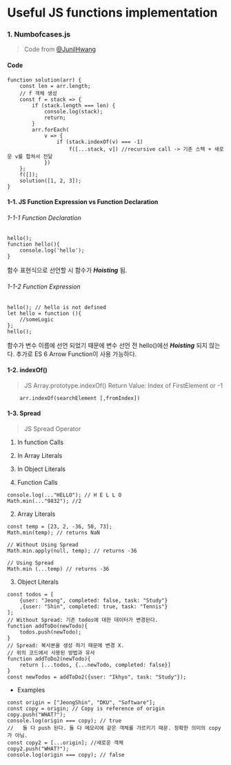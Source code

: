 # Useful JS functions implementation

### 1. Numbofcases.js
> Code from [@JunilHwang](https://github.com/DKU-STUDY/Algorithm/blob/master/%EB%AA%A8%EB%93%A0%EA%B2%BD%EC%9A%B0%EC%9D%98%EC%88%98/all.js)

#### Code
```JS
function solution(arr) {
    const len = arr.length;
    // f 객체 생성
    const f = stack => {
        if (stack.length === len) {
            console.log(stack);
            return;
        }
        arr.forEach(
            v => {
                if (stack.indexOf(v) === -1) 
                    f([...stack, v]) //recursive call -> 기존 스택 + 새로운 v를 합쳐서 전달 
            })
    };
    f([]);
    solution([1, 2, 3]);
}
```

#### 1-1. JS Function Expression vs Function Declaration

###### 1-1-1 Function Declaration
```JS
hello();
function hello(){
    console.log('hello');
}
```
함수 표현식으로 선언할 시 함수가 ***Hoisting*** 됨. 

###### 1-1-2 Function Expression
```JS
hello(); // hello is not defined
let hello = function (){
    //someLogic
};  
hello();
```
함수가 변수 이름에 선언 되었기 때문에 변수 선언 전 hello()에선 ***Hoisting*** 되지 않는다. 
추가로 ES 6 Arrow Function이 사용 가능하다.  

#### 1-2. indexOf()
> JS Array.prototype.indexOf()
Return Value: Index of FirstElement or -1
``` JS
    arr.indexOf(searchElement [,fromIndex])
```

#### 1-3. Spread
> JS Spread Operator

1. In function Calls
2. In Array Literals
3. In Object Literals 

1. Function Calls
```JS
console.log(..."HELLO"); // H E L L O 
Math.min(..."9832"); //2
```

2. Array Literals
```JS
const temp = [23, 2, -36, 50, 73];
Math.min(temp); // returns NaN

// Without Using Spread
Math.min.apply(null, temp); // returns -36

// Using Spread 
Math.min (...temp) // returns -36
```

3. Object Literals
```JS
const todos = [
    {user: "Jeong", completed: false, task: "Study"}
    ,{user: "Shin", completed: true, task: "Tennis"}
];
// Without Spread: 기존 todos에 대한 데이터가 변경된다.
function addToDo(newTodo){
    todos.push(newTodo);
}
// Spread: 복사본을 생성 하기 때문에 변경 X.
// 위의 코드에서 사용된 방법과 유사
function addToDo2(newTodo){
    return [...todos, {...newTodo, completed: false}]
}
const newTodos = addToDo2({user: "Ikhyo", task: "Study"});
```

* Examples
```JS
const origin = ["JeongShin", "DKU", "Software"];
const copy = origin; // Copy is reference of origin
copy.push("WHAT?");
console.log(origin === copy); // true
//   둘 다 push 된다. 둘 다 메모리에 같은 객체를 가르키기 때문. 정확한 의미의 copy가 아님. 
const copy2 = [...origin]; //새로운 객체
copy2.push("WHAT?");
console.log(origin === copy); // false 
```

